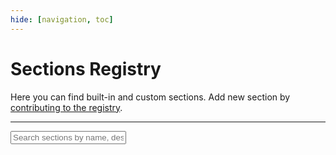 ```yaml
---
hide: [navigation, toc]
---
```


# Sections Registry

Here you can find built-in and custom sections. Add new section by [contributing to the registry](https://github.com/spaceship-prompt/spaceship-prompt/blob/4.x/docs/registry/external.json).

---

<div>
  <input
    id="sections-search"
    class="md-input md-input--stretch"
    placeholder="Search sections by name, description or type"
  >
  <ol id="sections-list">
  </ol>
</div>
